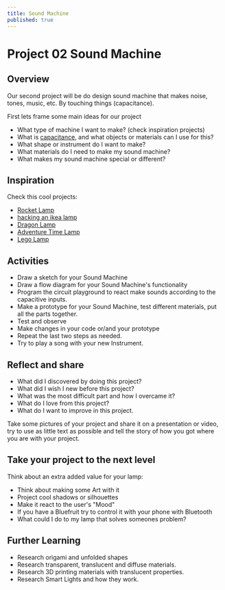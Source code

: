 ```yaml
---
title: Sound Machine
published: true
---
```


# Project 02 Sound Machine

## Overview
Our second project will be do design sound machine that makes noise, tones, music, etc. By touching things (capacitance).

First lets frame some main ideas for our project

- What type of machine I want to make? (check inspiration projects)
- What is [capacitance](https://www.khanacademy.org/science/physics/circuits-topic/circuits-with-capacitors/v/capacitors-and-capacitance), and what objects or materials can I use for this?
- What shape or instrument do I want to make?
- What materials do I need to make my sound machine?
- What makes my sound machine special or different?

## Inspiration

Check this cool projects:

- [Rocket Lamp](https://learn.adafruit.com/cpx-rocket-lamp)
- [hacking an ikea lamp](https://learn.adafruit.com/hacking-ikea-lamps-with-circuit-playground-express)  
- [Dragon Lamp](https://learn.adafruit.com/dragon-lamp)
- [Adventure Time Lamp](https://learn.adafruit.com/adventure-time-coffee-cup-lamp)
- [Lego Lamp](https://learn.adafruit.com/lego-head-lamp-with-audio)

## Activities

- Draw a sketch for your Sound Machine
- Draw a flow diagram for your Sound Machine's functionality
- Program the circuit playground to react make sounds according to the capacitive inputs.
- Make a prototype for your Sound Machine, test different materials, put all the parts together.
- Test and observe
- Make changes in your code or/and your prototype
- Repeat the last two steps as needed.
- Try to play a song with your new Instrument.

## Reflect and share

 - What did I discovered by doing this project?
 - What did I wish I new before this project?
 - What was the most difficult part and how I overcame it?
 - What do I love from this project?
 - What do I want to improve in this project.

 Take some pictures of your project and share it on a presentation or video, try to use as little text as possible and tell the story of how you got where you are with your project.

## Take your project to the next level

Think about an extra added value for your lamp:
  - Think about making some Art with it
  - Project cool shadows or silhouettes
  - Make  it react to the user's "Mood"
  - If you have a Bluefruit try to control it with your phone with Bluetooth
  - What could I do to my lamp that solves someones problem?

## Further Learning

- Research origami and unfolded shapes
- Research transparent, translucent and diffuse materials.
- Research 3D printing materials with translucent properties.
- Research Smart Lights and how they work.
